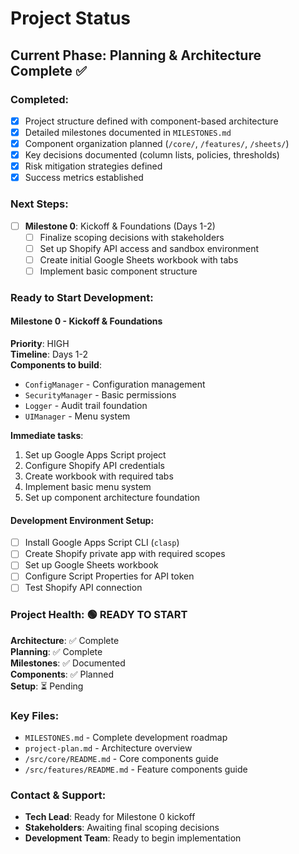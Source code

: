 # Project Status

## Current Phase: Planning & Architecture Complete ✅

### Completed:
- [x] Project structure defined with component-based architecture
- [x] Detailed milestones documented in `MILESTONES.md`
- [x] Component organization planned (`/core/`, `/features/`, `/sheets/`)
- [x] Key decisions documented (column lists, policies, thresholds)
- [x] Risk mitigation strategies defined
- [x] Success metrics established

### Next Steps:
- [ ] **Milestone 0**: Kickoff & Foundations (Days 1-2)
  - [ ] Finalize scoping decisions with stakeholders
  - [ ] Set up Shopify API access and sandbox environment
  - [ ] Create initial Google Sheets workbook with tabs
  - [ ] Implement basic component structure

### Ready to Start Development:

#### Milestone 0 - Kickoff & Foundations
**Priority**: HIGH  
**Timeline**: Days 1-2  
**Components to build**:
- `ConfigManager` - Configuration management
- `SecurityManager` - Basic permissions  
- `Logger` - Audit trail foundation
- `UIManager` - Menu system

**Immediate tasks**:
1. Set up Google Apps Script project
2. Configure Shopify API credentials
3. Create workbook with required tabs
4. Implement basic menu system
5. Set up component architecture foundation

#### Development Environment Setup:
- [ ] Install Google Apps Script CLI (`clasp`)
- [ ] Create Shopify private app with required scopes
- [ ] Set up Google Sheets workbook
- [ ] Configure Script Properties for API token
- [ ] Test Shopify API connection

### Project Health: 🟢 READY TO START

**Architecture**: ✅ Complete  
**Planning**: ✅ Complete  
**Milestones**: ✅ Documented  
**Components**: ✅ Planned  
**Setup**: ⏳ Pending  

### Key Files:
- `MILESTONES.md` - Complete development roadmap
- `project-plan.md` - Architecture overview
- `/src/core/README.md` - Core components guide
- `/src/features/README.md` - Feature components guide

### Contact & Support:
- **Tech Lead**: Ready for Milestone 0 kickoff
- **Stakeholders**: Awaiting final scoping decisions
- **Development Team**: Ready to begin implementation
